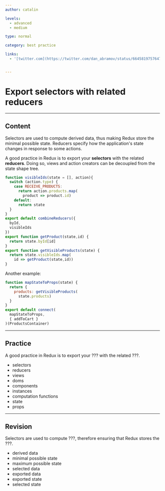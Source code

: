 ```yaml
---
author: catalin

levels:
  - advanced
  - medium

type: normal

category: best practice

links:
  - '[twitter.com](https://twitter.com/dan_abramov/status/664581975764766721){website}'


---
```

# Export selectors with related reducers

---
## Content

Selectors are used to compute derived data, thus making Redux store the minimal possible state. Reducers specify how the application's state changes in response to some actions.

A good practice in Redux is to export your **selectors** with the related **reducers**.
Doing so, views and action creators can be decoupled from the state shape tree.

```javascript
function visibleIds(state = [], action){
  switch (action.type) {
    case RECEIVE_PRODUCTS:
      return action.products.map(
        product => product.id)
    default:
      return state
  }
}
export default combineReducers({
  byId,
  visibleIds
})
export function getProduct(state,id) {
  return state.byId[id]
}
export function getVisibleProducts(state) {
  return state.visibleIds.map(
    id => getProduct(state,id))
}
```

Another example:

```javascript
function mapStateToProps(state) {
  return {
    products: getVisibleProducts(
      state.products)
  }
}
export default connect(
  mapStateToProps,
  { addToCart }
)(ProductsContainer)

```

---
## Practice

A good practice in Redux is to export your ??? with the related ???.

* selectors
* reducers
* views
* doms
* components
* instances
* computation functions
* state
* props

---
## Revision

Selectors are used to compute ???, therefore ensuring that Redux stores the ???.

* derived data
* minimal possible state
* maximum possible state
* selected data
* exported data
* exported state
* selected state